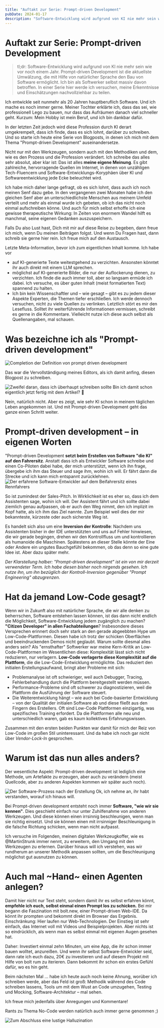 ```yaml
---
title: "Auftakt zur Serie: Prompt-driven Development"
pubDate: 2024-01-17
description: "Software-Entwicklung wird aufgrund von KI nie mehr sein wie vor noch einem Jahr. Prompt-driven Development ist die aktuellste Umwälzung, die mit Hilfe von natürlicher Sprache den Bau von Software ermöglicht."
---
```


# Auftakt zur Serie: Prompt-driven Development

> tl;dr: Software-Entwicklung wird aufgrund von KI nie mehr sein wie vor noch einem Jahr. Prompt-driven Development ist die aktuellste Umwälzung, die mit Hilfe von natürlicher Sprache den Bau von Software ermöglicht. Ich bin als Softwerker selbst massiv davon betroffen. In einer Serie hier werde ich versuchen, meine Erkenntnisse und Einschätzungen nachvollziehbar zu teilen.

Ich entwickle seit nunmehr als 20 Jahren hauptberuflich Software. Und ich mache es noch immer gerne. Meiner Tochter erklärte ich, dass das sei, wie professionell Lego zu bauen, nur dass das Aufräumen danach viel schneller geht. Kurzum: Mein Hobby ist mein Beruf, und ich bin dankbar dafür.

In der letzten Zeit jedoch wird diese Profession durch KI derart umgekrempelt, dass ich finde, dass es sich lohnt, darüber zu schreiben. Und so starte ich heute eine Serie von Blogposts, in denen ich mich mit dem Thema "Prompt-driven Development" auseinandersetze.

Nicht nur mit den Werkzeugen, sondern auch mit den Methodiken und dem, wie es den Prozess und die Profession verändert. Ich schreibe das alles sehr absolut, aber klar ist:
Das ist alles **meine eigene Meinung**. Es gibt zahlreiche, hervorragende Quellen im Internet, in denen von unzähligen Tech-Fluencern und Software-Entwicklungs-Koryphäen über KI und Softwareentwicklung jede Ecke beleuchtet wird.

Ich habe mich daher lange gefragt, ob es sich lohnt, dass auch ich noch meinen Senf dazu gebe. In den vergangenen zwei Monaten habe ich den gleichen Senf aber an unterschiedlichste Menschen aus meinem Umfeld verteilt und mehr als einmal wurde ich gebeten, ob ich das nicht noch einmal aufschreiben könne. Und auch für mich selbst erhoffe ich eine gewisse therapeutische Wirkung: In Zeiten von enormem Wandel hilft es manchmal, seine eigenen Gedanken auszuspeichern.

Falls Du also Lust hast, Dich mit mir auf diese Reise zu begeben, dann freue ich mich, wenn Du meinen Beiträgen folgst. Und wenn Du Fragen hast, dann schreib sie gerne hier rein. Ich freue mich auf den Austausch.

Letzte Meta-Information, bevor ich zum eigentlichen Inhalt komme. Ich habe vor
- auf KI-generierte Texte weitestgehend zu verzichten. Ansonsten könntet ihr auch direkt mit einem LLM sprechen.
- möglichst auf KI-generierte Bilder, die nur der Auflockerung dienen, zu verzichten. Ich finde die auch immer toll, aber so langsam ermüde ich dabei. Ich versuche, es über guten Inhalt (meist formatierten Text) spannend zu halten.
- Ich bin kein Wissenschaftler und – wie gesagt – gibt es zu jedem dieser Aspekte Experten, die Themen tiefer erschließen. Ich werde dennoch versuchen, nicht zu viele Quellen zu verlinken. Letztlich stört es mir den Lesefluss. Solltet ihr weiterführende Informationen vermissen, schreibt es gerne in die Kommentare. Vielleicht nutze ich diese auch selbst als Quellenangaben, mal schauen.

# Was bezeichne ich als "Prompt-driven development"

![Completion der Definition von prompt driven development](./images/01_definition_completion.png)

Das war die Vervollständigung meines Editors, als ich damit anfing, diesen Blogpost zu schreiben.

![Zweifel daran, dass ich überhaupt schreiben sollte](./images/02_hilfe_überall.png)
Bin ich damit schon eigentlich jetzt fertig mit dem Artikel? 🤔

Nein, natürlich nicht. Aber es zeigt, wie sehr KI schon in meinem täglichen Leben angekommen ist. Und mit Prompt-driven Development geht das ganze einen Schritt weiter.

# Prompt-driven development – in eigenen Worten

"Prompt-driven Development **setzt beim Erstellen von Software "die KI" auf den Fahrersitz**. Anstatt dass ich als Entwickler Software schreibe und einen Co-Piloten dabei habe, der mich unterstützt, wenn ich ihn frage, übergebe ich ihm das Steuer und sage ihm, wohin ich will. Er fährt dann die Strecke und ich kann mich entspannt zurücklehnen.
![Der erfahrene Software-Entwickler auf dem Beifahrersitz eines Rennfahrers](./images/05_renn_beifahrer.jpg "Der erfahrene Software-Entwickler auf dem Beifahrersitz eines Rennfahrers")


So ist zumindest der Sales-Pitch. In Wirklichkeit ist es eher so, dass ich dem Assistenten sage, wohin ich will. Der Assistent fährt und ich sollte dabei ziemlich genau aufpassen, ob er auch den Weg nimmt, den ich implizit im Kopf hatte, als ich ihm das Ziel nannte. Zum Beispiel weil dies der mir bekannteste, kürzeste oder auch sicherste Weg ist.

Es handelt sich also um eine **Inversion der Kontrolle**: Nachdem uns Assistenten bisher in der IDE unterstützten und uns auf Fehler hinwiesen, die wir gerade begingen, drehen wir den Kontrollfluss um und kontrollieren als humanoide die Maschinen. Spätestens an dieser Stelle könnte der Eine oder Andere ein ungutes Bauchgefühl bekommen, ob das denn so eine gute Idee ist. Aber dazu später mehr.

_Der Klarstellung halber: "Prompt-driven development" ist ein von mir derzeit verwendeter Term. Ich habe diesen bisher noch nirgends gesehen. Ich nutze ihn, um ihn bezüglich der Kontroll-Inversion gegenüber "Prompt Engineering" abzugrenzen._

# Hat da jemand Low-Code gesagt?

Wenn wir in Zukunft also mit natürlicher Sprache, die wir alle denken zu beherrschen, Software entstehen lassen können, ist das dann nicht endlich die Möglichkeit, Software-Entwicklung jedem zugänglich zu machen? **"Citizen Developer" in allen Fachabteilungen**?
Insbesondere dieses Versprechen erinnert doch sehr stark an den gerade abgeebbten Hype um Low-Code-Plattformen. Diesen habe ich trotz der schicken Oberflächen und beeindruckenden Demos nicht geglaubt. Warum sollte diesmal alles anders sein? Als "ernsthafter" Softwerker war meine Kern-Kritik an Low-Code-Plattformen im Wesentlichen diese: Komplexität lässt sich nicht reduzieren, nur verlagern. **Low-Code verlagerte diese Komplexität auf die Plattform**, die die Low-Code-Entwicklung ermöglichte.
Das reduziert den initialen Erstellungsaufwand, bringt aber Probleme mit sich:

- Problemanalyse ist oft schwieriger, weil auch Debugger, Tracing, Fehlerbehandlung durch die Plattform bereitgestellt werden müssen.
- Performance-Probleme sind oft schwerer zu diagnostizieren, weil die Plattform die Ausführung der Software steuert.
- Die Weiterentwicklung hängt – wie auch bei Code-basierter Entwicklung – von der Qualität der initialen Software ab und diese fließt aus den Fingern des Erstellers. Oft sind Low-Code Plattformen einzigartig, was spezifisches Training erfordert. Da die Plattformen alle neu und unterschiedlich waren, gab es kaum kollektives Erfahrungswissen.

Zusammen mit den ersten beiden Punkten war damit für mich der Reiz von Low-Code im großen Stil uninteressant. Und da habe ich noch gar nicht über *Vendor-Lock-In* gesprochen.

# Warum ist das nun alles anders?

Der wesentliche Aspekt: Prompt-driven development ist lediglich eine Methode, um Artefakte zu erzeugen, aber auch zu verändern (meist Quellcode, aber zu anderen Aspekten kommen wir später auch noch).

![Der Software-Prozess nach der Erstellung](./images/03_software_prozess.png)
Ok, ich nehme an, ihr habt verstanden, worauf ich hinaus will.

Bei Prompt-driven development entsteht noch immer **Software, "wie wir sie kennen"**. Dies geschieht einfach nur unter Zuhilfenahme von anderen Werkzeugen. Und diese können einen irrsinnig beschleunigen, wenn man sie richtig einsetzt. Und sie können einen mit irrsinniger Beschleunigung in die falsche Richtung schicken, wenn man nicht aufpasst.

Ich versuche im Folgenden, meinen digitalen Werkzeugkoffer, wie es @MartinStrunk immer nennt, zu erweitern, den Umgang mit den Werkzeugen zu erlernen. Darüber hinaus will ich verstehen, was wir rundherum an unserer Methodik anpassen sollten, um die Beschleunigung möglichst gut ausnutzen zu können.

# Auch mal ~Hand~ einen Agenten anlegen?

Damit hier nicht nur Text steht, sondern damit ihr es selbst erfahren könnt, **empfehle ich euch, selbst einmal einen Prompt los zu schicken.**
Bei mir begann die Faszination mit bolt.new, einer Prompt-driven Web-IDE. Da könnt ihr prompten und bekommt direkt im Browser das Ergebnis. Einschränkung: Hier laufen nur Web-Technologien.
Der Einstieg ist sehr einfach, das Internet voll mit Videos und Beispielprojekten. Aber nichts ist so eindrücklich, als wenn man es selbst einmal mit eigenen Augen gesehen hat.

Daher: Investiert einmal zehn Minuten, um eine App, die ihr schon immer bauen wolltet, anzureißen. Und wenn ihr selbst Software-Entwickler seid, dann rate ich euch dazu, 20€ zu investieren und auf diesem Projekt mit Hilfe von bolt rum zu iterieren. Dann bekommt ihr schon ein erstes Gefühl dafür, wo es hin geht.

Beim nächsten Mal ... habe ich heute auch noch keine Ahnung, worüber ich schreiben werde, aber das Feld ist groß: Methodik während des Code schreiben lassens, Tools um mit dem Wust an Code umzugehen, Testing und Mocking, Software-Architektur – mal sehen.

Ich freue mich jedenfalls über Anregungen und Kommentare!

Rants zu Thema No-Code werden natürlich auch immer gerne genommen ;)

![Zum Abschluss eine lustige Halluzination](./images/00_halluzination.png)
